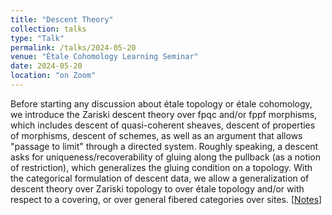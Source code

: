 ```yaml
---
title: "Descent Theory"
collection: talks
type: "Talk"
permalink: /talks/2024-05-20
venue: "Étale Cohomology Learning Seminar"
date: 2024-05-20
location: "on Zoom"
---
```


Before starting any discussion about étale topology or étale cohomology, we introduce the Zariski descent theory over fpqc and/or fppf morphisms, which includes descent of quasi-coherent sheaves, descent of properties of morphisms, descent of schemes, as well as an argument that allows "passage to limit" through a directed system. Roughly speaking, a descent asks for uniqueness/recoverability of gluing along the pullback (as a notion of restriction), which generalizes the gluing condition on a topology. With the categorical formulation of descent data, we allow a generalization of descent theory over Zariski topology to over étale topology and/or with respect to a covering, or over general fibered categories over sites. [<a href = "../files/Descent_Theory_Notes.pdf">Notes</a>]
